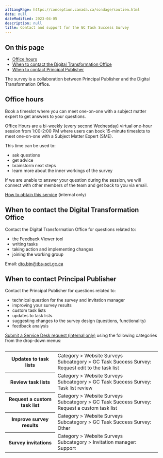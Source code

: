 ```yaml
---
altLangPage: https://conception.canada.ca/sondage/soutien.html
date: null
dateModified: 2023-04-05
description: null
title: Contact and support for the GC Task Success Survey
---
```


## On this page

* [Office hours](#office-hours)
* [When to contact the Digital Transformation Office](#when-to-contact-the-digital-transformation-office)
* [When to contact Principal Publisher](#when-to-contact-principal-publisher)

The survey is a collaboration between Principal Publisher and the Digital Transformation Office.

## Office hours

Book a timeslot where you can meet one-on-one with a subject matter expert to get answers to your questions.

Office Hours are a bi-weekly (every second Wednesday) virtual one-hour session from 1:00-2:00 PM where users can book 15-minute timeslots to meet one-on-one with a Subject Matter Expert (SME).

This time can be used to:

* ask questions
* get advice
* brainstorm next steps
* learn more about the inner workings of the survey


If we are unable to answer your question during the session, we will connect with other members of the team and get back to you via email.

[How to obtain this service](https://www.gcpedia.gc.ca/wiki/Government_of_Canada_Task_Success_Survey#Support) (internal only)

## When to contact the Digital Transformation Office

Contact the Digital Transformation Office for questions related to:

* the Feedback Viewer tool
* writing tasks
* taking action and implementing changes
* joining the working group

Email: [dto.btn@tbs-sct.gc.ca](mailto:dto.btn@tbs-sct.gc.ca)

## When to contact Principal Publisher

Contact the Principal Publisher for questions related to:

* technical question for the survey and invitation manager
* improving your survey results
* custom task lists
* updates to task lists
* suggesting changes to the survey design (questions, functionality)
* feedback analysis

[Submit a Service Desk request (internal only)](http://requestform.portal.gc.ca/tickets.html) using the following categories from the drop-down menus:

<table class="table wb-tables table-striped">
    <caption></caption>
    <tbody>
        <tr>
            <th>Updates to task lists</th>
            <td>Category > Website Surveys<br>Subcategory > GC Task Success Survey: Request edit to the task list</td>
        </tr>
        <tr>
            <th>Review task lists</th>
            <td>Category > Website Surveys<br>Subcategory > GC Task Success Survey: Task list review</td>
        </tr>
        <tr>
            <th>Request a custom task list</th>
            <td>Category > Website Surveys<br>Subcategory > GC Task Success Survey: Request a custom task list</td>
        </tr>
        <tr>
            <th>Improve survey results</th>
            <td>Category > Website Surveys<br>Subcategory > GC Task Success Survey: Other</td>
        </tr>
        <tr>
            <th>Survey invitations</th>
            <td>Category > Website Surveys<br>Subcategory > Invitation manager: Support</td>
        </tr>
    </tbody>
</table>
